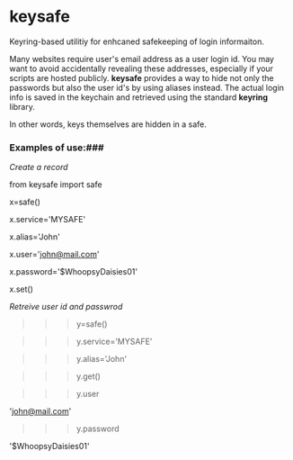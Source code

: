 # keysafe
 Keyring-based utilitiy for enhcaned safekeeping of login informaiton. 

Many websites require user's email address as a user login id. You may want to avoid accidentally revealing these addresses, especially if your scripts are hosted publicly. **keysafe** provides a way to hide not only the passwords but also the user id's by using aliases instead. The actual login info is saved in the keychain and retrieved using the standard **keyring** library.

In other words, keys themselves are hidden in a safe.  

### Examples of use:###

*Create a record*

from keysafe import safe

x=safe()

x.service='MYSAFE'

x.alias='John'

x.user='john@mail.com'

x.password='$WhoopsyDaisies01'

x.set()


*Retreive user id and passwrod*

>>> y=safe()

>>> y.service='MYSAFE'

>>> y.alias='John'

>>> y.get()

>>> y.user

'john@mail.com'

>>> y.password

'$WhoopsyDaisies01' 




